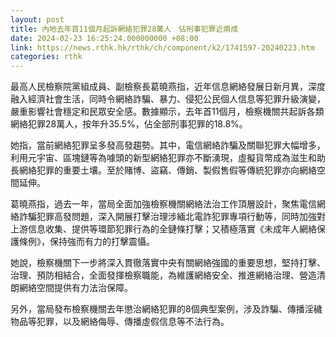 ```yaml
---
layout: post
title: 內地去年首11個月起訴網絡犯罪28萬人　佔刑事犯罪近兩成
date: 2024-02-23 16:25:24.000000000 +08:00
link: https://news.rthk.hk/rthk/ch/component/k2/1741597-20240223.htm
categories: rthk
---
```


最高人民檢察院黨組成員、副檢察長葛曉燕指，近年信息網絡發展日新月異，深度融入經濟社會生活，同時令網絡詐騙、暴力、侵犯公民個人信息等犯罪升級演變，嚴重影響社會穩定和民眾安全感。數據顯示，去年首11個月，檢察機關共起訴各類網絡犯罪28萬人，按年升35.5%，佔全部刑事犯罪的18.8%。

她指，當前網絡犯罪呈多發高發趨勢。其中，電信網絡詐騙及關聯犯罪大幅增多，利用元宇宙、區塊鏈等為噱頭的新型網絡犯罪亦不斷湧現，虛擬貨幣成為滋生和助長網絡犯罪的重要土壤。至於賭博、盜竊、傳銷、製假售假等傳統犯罪亦向網絡空間延伸。

葛曉燕指，過去一年，當局全面加強檢察機關網絡法治工作頂層設計，聚焦電信網絡詐騙犯罪高發問題，深入開展打擊治理涉緬北電詐犯罪專項行動等，同時加強對上游信息收集、提供等環節犯罪行為的全鏈條打擊；又積極落實《未成年人網絡保護條例》，保持強而有力的打擊震懾。

她說，檢察機關下一步將深入貫徹落實中央有關網絡強國的重要思想，堅持打擊、治理、預防相結合，全面發揮檢察職能，為維護網絡安全、推進網絡治理、營造清朗網絡空間提供有力法治保障。

另外，當局發布檢察機關去年懲治網絡犯罪的8個典型案例，涉及詐騙、傳播淫穢物品等犯罪，以及網絡侮辱、傳播虛假信息等不法行為。
